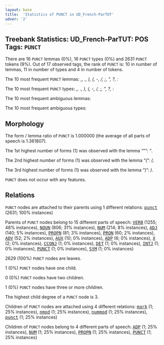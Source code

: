 ```yaml
---
layout: base
title:  'Statistics of PUNCT in UD_French-ParTUT'
udver: '2'
---
```


## Treebank Statistics: UD_French-ParTUT: POS Tags: `PUNCT`

There are 16 `PUNCT` lemmas (0%), 16 `PUNCT` types (0%) and 2631 `PUNCT` tokens (9%).
Out of 17 observed tags, the rank of `PUNCT` is: 10 in number of lemmas, 11 in number of types and 4 in number of tokens.

The 10 most frequent `PUNCT` lemmas: <em>,, ., ), (, -, /, ;, ", ?, :</em>

The 10 most frequent `PUNCT` types:  <em>,, ., ), (, -, /, ;, ", ?, :</em>

The 10 most frequent ambiguous lemmas: 

The 10 most frequent ambiguous types:  



## Morphology

The form / lemma ratio of `PUNCT` is 1.000000 (the average of all parts of speech is 1.361807).

The 1st highest number of forms (1) was observed with the lemma “"”: <em>"</em>.

The 2nd highest number of forms (1) was observed with the lemma “(”: <em>(</em>.

The 3rd highest number of forms (1) was observed with the lemma “)”: <em>)</em>.

`PUNCT` does not occur with any features.


## Relations

`PUNCT` nodes are attached to their parents using 1 different relations: <tt><a href="fr_partut-dep-punct.html">punct</a></tt> (2631; 100% instances)

Parents of `PUNCT` nodes belong to 15 different parts of speech: <tt><a href="fr_partut-pos-VERB.html">VERB</a></tt> (1255; 48% instances), <tt><a href="fr_partut-pos-NOUN.html">NOUN</a></tt> (806; 31% instances), <tt><a href="fr_partut-pos-NUM.html">NUM</a></tt> (214; 8% instances), <tt><a href="fr_partut-pos-ADJ.html">ADJ</a></tt> (140; 5% instances), <tt><a href="fr_partut-pos-PROPN.html">PROPN</a></tt> (81; 3% instances), <tt><a href="fr_partut-pos-PRON.html">PRON</a></tt> (60; 2% instances), <tt><a href="fr_partut-pos-ADV.html">ADV</a></tt> (52; 2% instances), <tt><a href="fr_partut-pos-AUX.html">AUX</a></tt> (10; 0% instances), <tt><a href="fr_partut-pos-ADP.html">ADP</a></tt> (6; 0% instances), <tt><a href="fr_partut-pos-X.html">X</a></tt> (2; 0% instances), <tt><a href="fr_partut-pos-CCONJ.html">CCONJ</a></tt> (1; 0% instances), <tt><a href="fr_partut-pos-DET.html">DET</a></tt> (1; 0% instances), <tt><a href="fr_partut-pos-INTJ.html">INTJ</a></tt> (1; 0% instances), <tt><a href="fr_partut-pos-PUNCT.html">PUNCT</a></tt> (1; 0% instances), <tt><a href="fr_partut-pos-SYM.html">SYM</a></tt> (1; 0% instances)

2629 (100%) `PUNCT` nodes are leaves.

1 (0%) `PUNCT` nodes have one child.

0 (0%) `PUNCT` nodes have two children.

1 (0%) `PUNCT` nodes have three or more children.

The highest child degree of a `PUNCT` node is 3.

Children of `PUNCT` nodes are attached using 4 different relations: <tt><a href="fr_partut-dep-mark.html">mark</a></tt> (1; 25% instances), <tt><a href="fr_partut-dep-nmod.html">nmod</a></tt> (1; 25% instances), <tt><a href="fr_partut-dep-nummod.html">nummod</a></tt> (1; 25% instances), <tt><a href="fr_partut-dep-punct.html">punct</a></tt> (1; 25% instances)

Children of `PUNCT` nodes belong to 4 different parts of speech: <tt><a href="fr_partut-pos-ADP.html">ADP</a></tt> (1; 25% instances), <tt><a href="fr_partut-pos-NUM.html">NUM</a></tt> (1; 25% instances), <tt><a href="fr_partut-pos-PROPN.html">PROPN</a></tt> (1; 25% instances), <tt><a href="fr_partut-pos-PUNCT.html">PUNCT</a></tt> (1; 25% instances)

